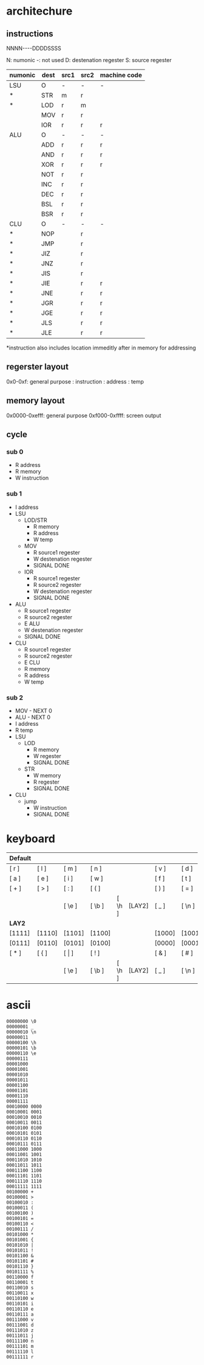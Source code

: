 
# architechure

## instructions

NNNN----DDDDSSSS

N:    numonic
-:    not used
D:    destenation regester
S:    source regester

| numonic | dest | src1 | src2 | machine code |
|---|---|---|---|---|
| LSU | O | - | - | - | 00OOddddaaaabbbb |
| * | STR | m | r |   | 0000----aaaa---- |
| * | LOD | r | m |   | 0001dddd-------- |
|   | MOV | r | r |   | 0010ddddaaaa---- |
|   | IOR | r | r | r | 0011ddddaaaabbbb |
| ALU | O | - | - | - | 01OOddddaaaabbbb |
|   | ADD | r | r | r | 0100ddddaaaabbbb |
|   | AND | r | r | r | 0101ddddaaaabbbb |
|   | XOR | r | r | r | 0110ddddaaaabbbb |
|   | NOT | r | r |   | 0111ddddaaaa---- |
|   | INC | r | r |   | 1000ddddaaaa---- |
|   | DEC | r | r |   | 1001ddddaaaa---- |
|   | BSL | r | r |   | 1010ddddaaaa---- |
|   | BSR | r | r |   | 1011ddddaaaa---- |
| CLU | O | - | - | - | 11ZNEGLSaaaabbbb |
| * | NOP |   | r |   | 11000000aaaa---- |
| * | JMP |   | r |   | 11110000aaaa---- |
| * | JIZ |   | r |   | 11100000aaaa---- |
| * | JNZ |   | r |   | 11010000aaaa---- |
| * | JIS |   | r |   | 11000001aaaa---- |
| * | JIE |   | r | r | 11001000aaaabbbb |
| * | JNE |   | r | r | 11000110aaaabbbb |
| * | JGR |   | r | r | 11000100aaaabbbb |
| * | JGE |   | r | r | 11001100aaaabbbb |
| * | JLS |   | r | r | 11000010aaaabbbb |
| * | JLE |   | r | r | 11001010aaaabbbb |

*instruction also includes location immeditly after in memory for addressing 

## regerster layout

0x0-0xf: general purpose
: instruction
: address
: temp

## memory layout

0x0000-0xefff: general purpose
0xf000-0xffff: screen output

## cycle

### sub 0

- R address
- R memory
- W instruction

### sub 1

- I address
- LSU
    - LOD/STR
        - R memory
        - R address
        - W temp
    - MOV
        - R source1 regester
        - W destenation regester
        - SIGNAL DONE
    - IOR
        - R source1 regester
        - R source2 regester
        - W destenation regester
        - SIGNAL DONE
- ALU
    - R source1 regester
    - R source2 regester
    - E ALU
    - W destenation regester
    - SIGNAL DONE
- CLU
    - R source1 regester
    - R source2 regester
    - E CLU
    - R memory
    - R address
    - W temp

### sub 2

- MOV - NEXT 0
- ALU - NEXT 0
- I address
- R temp
- LSU
    - LOD
        - R memory
        - W regester
        - SIGNAL DONE
    - STR
        - W memory
        - R regester
        - SIGNAL DONE
- CLU
    - jump
        - W instruction
        - SIGNAL DONE

# keyboard

|**Default**|   |   |   |   |   |   |   |   |   |
|---|---|---|---|---|---|---|---|---|---|
|[ r  ]|[ l  ]|[ m  ]|[ n  ]|      |      |[ v  ]|[ d  ]|[ z  ]|[ j  ]| 111xxx
|[ a  ]|[ e  ]|[ i  ]|[ w  ]|      |      |[ f  ]|[ t  ]|[ s  ]|[ x  ]| 110xxx
|[ +  ]|[ >  ]|[ :  ]|[ (  ]|      |      |[ )  ]|[ =  ]|[ <  ]|[ /  ]| 100xxx
|      |      |[ \e ]|[ \b ]|[ \h ]|[LAY2]|[ _  ]|[ \n ]|      |      |
|**LAY2**|   |   |   |   |   |   |   |   |   |
|[1111]|[1110]|[1101]|[1100]|      |      |[1000]|[1001]|[1010]|[1011]| 011xxx
|[0111]|[0110]|[0101]|[0100]|      |      |[0000]|[0001]|[0010]|[0011]| 010xxx
|[ *  ]|[ {  ]|[ \| ]|[ !  ]|      |      |[ &  ]|[ #  ]|[ }  ]|[ %  ]| 101xxx
|      |      |[ \e ]|[ \b ]|[ \h ]|[LAY2]|[ _  ]|[ \n ]|      |      |

# ascii

```
00000000 \0  
00000001 _  
00000010 \n  
00000011  
00000100 \h  
00000101 \b  
00000110 \e  
00000111  
00001000  
00001001  
00001010  
00001011  
00001100  
00001101  
00001110  
00001111  
00010000 0000  
00010001 0001  
00010010 0010  
00010011 0011  
00010100 0100  
00010101 0101  
00010110 0110  
00010111 0111  
00011000 1000  
00011001 1001  
00011010 1010  
00011011 1011  
00011100 1100  
00011101 1101  
00011110 1110  
00011111 1111  
00100000 +  
00100001 >  
00100010 :  
00100011 (  
00100100 )  
00100101 =  
00100110 <  
00100111 /  
00101000 *  
00101001 {  
00101010 |  
00101011 !  
00101100 &  
00101101 #  
00101110 }  
00101111 %  
00110000 f  
00110001 t  
00110010 s  
00110011 x  
00110100 w  
00110101 i  
00110110 e  
00110111 a  
00111000 v  
00111001 d  
00111010 z  
00111011 j  
00111100 n  
00111101 m  
00111110 l  
00111111 r  
```
